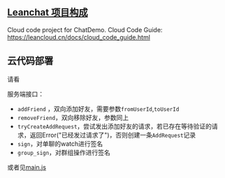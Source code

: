 ## [Leanchat 项目构成](https://github.com/leancloud/leanchat-android/wiki)

Cloud code project for ChatDemo. Cloud Code Guide: https://leancloud.cn/docs/cloud_code_guide.html

## 云代码部署

请看

服务端接口：

* `addFriend` ，双向添加好友，需要参数`fromUserId`,`toUserId`
* `removeFriend`，双向移除好友，参数同上
* `tryCreateAddRequest`，尝试发出添加好友的请求，若已存在等待验证的请求，返回Error("已经发过请求了")，否则创建一条`AddRequest`记录
* `sign`，对单聊的watch进行签名
* `group_sign`，对群组操作进行签名

或者见[main.js](https://github.com/leancloud/AdventureCloud/blob/master/cloud/main.js)
